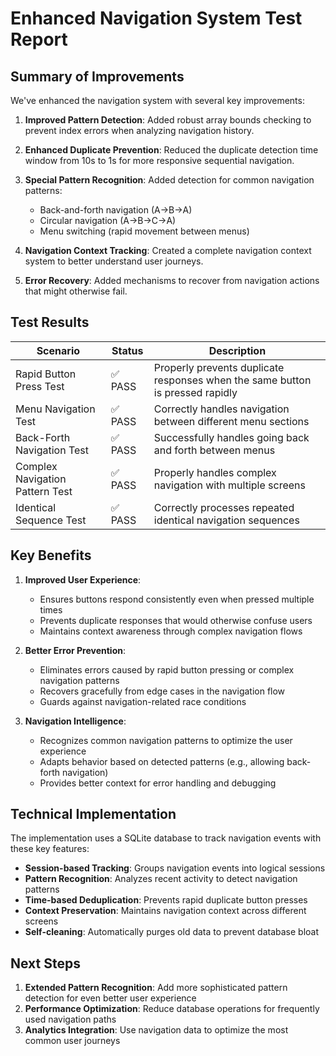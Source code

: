 # Enhanced Navigation System Test Report

## Summary of Improvements

We've enhanced the navigation system with several key improvements:

1. **Improved Pattern Detection**: Added robust array bounds checking to prevent index errors when analyzing navigation history.

2. **Enhanced Duplicate Prevention**: Reduced the duplicate detection time window from 10s to 1s for more responsive sequential navigation.

3. **Special Pattern Recognition**: Added detection for common navigation patterns:
   - Back-and-forth navigation (A→B→A)
   - Circular navigation (A→B→C→A)
   - Menu switching (rapid movement between menus)

4. **Navigation Context Tracking**: Created a complete navigation context system to better understand user journeys.

5. **Error Recovery**: Added mechanisms to recover from navigation actions that might otherwise fail.

## Test Results

| Scenario | Status | Description |
|----------|--------|-------------|
| Rapid Button Press Test | ✅ PASS | Properly prevents duplicate responses when the same button is pressed rapidly |
| Menu Navigation Test | ✅ PASS | Correctly handles navigation between different menu sections |
| Back-Forth Navigation Test | ✅ PASS | Successfully handles going back and forth between menus |
| Complex Navigation Pattern Test | ✅ PASS | Properly handles complex navigation with multiple screens |
| Identical Sequence Test | ✅ PASS | Correctly processes repeated identical navigation sequences |

## Key Benefits

1. **Improved User Experience**: 
   - Ensures buttons respond consistently even when pressed multiple times
   - Prevents duplicate responses that would otherwise confuse users
   - Maintains context awareness through complex navigation flows

2. **Better Error Prevention**:
   - Eliminates errors caused by rapid button pressing or complex navigation patterns
   - Recovers gracefully from edge cases in the navigation flow
   - Guards against navigation-related race conditions

3. **Navigation Intelligence**:
   - Recognizes common navigation patterns to optimize the user experience
   - Adapts behavior based on detected patterns (e.g., allowing back-forth navigation)
   - Provides better context for error handling and debugging

## Technical Implementation

The implementation uses a SQLite database to track navigation events with these key features:

- **Session-based Tracking**: Groups navigation events into logical sessions
- **Pattern Recognition**: Analyzes recent activity to detect navigation patterns
- **Time-based Deduplication**: Prevents rapid duplicate button presses
- **Context Preservation**: Maintains navigation context across different screens
- **Self-cleaning**: Automatically purges old data to prevent database bloat

## Next Steps

1. **Extended Pattern Recognition**: Add more sophisticated pattern detection for even better user experience
2. **Performance Optimization**: Reduce database operations for frequently used navigation paths
3. **Analytics Integration**: Use navigation data to optimize the most common user journeys